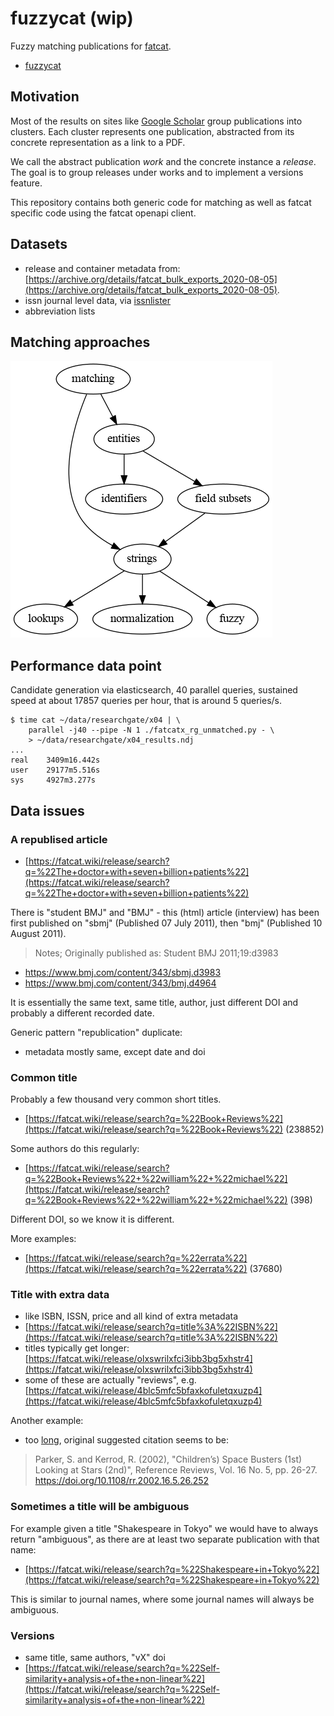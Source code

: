 # fuzzycat (wip)

Fuzzy matching publications for [fatcat](https://fatcat.wiki).

* [fuzzycat](https://pypi.org/project/fuzzycat/)

## Motivation

Most of the results on sites like [Google
Scholar](https://scholar.google.com/scholar?q=fuzzy+matching) group
publications into clusters. Each cluster represents one publication, abstracted
from its concrete representation as a link to a PDF.

We call the abstract publication *work* and the concrete instance a *release*.
The goal is to group releases under works and to implement a versions feature.

This repository contains both generic code for matching as well as fatcat
specific code using the fatcat openapi client.

## Datasets

* release and container metadata from: [https://archive.org/details/fatcat_bulk_exports_2020-08-05](https://archive.org/details/fatcat_bulk_exports_2020-08-05).
* issn journal level data, via [issnlister](https://github.com/miku/issnlister)
* abbreviation lists

## Matching approaches

![](static/approach.png)

## Performance data point

Candidate generation via elasticsearch, 40 parallel queries, sustained speed at
about 17857 queries per hour, that is around 5 queries/s.

```
$ time cat ~/data/researchgate/x04 | \
    parallel -j40 --pipe -N 1 ./fatcatx_rg_unmatched.py - \
    > ~/data/researchgate/x04_results.ndj
...
real    3409m16.442s
user    29177m5.516s
sys     4927m3.277s
```

## Data issues

### A republised article

* [https://fatcat.wiki/release/search?q=%22The+doctor+with+seven+billion+patients%22](https://fatcat.wiki/release/search?q=%22The+doctor+with+seven+billion+patients%22)

There is "student BMJ" and "BMJ" - this (html) article (interview) has been
first published on "sbmj" (Published 07 July 2011), then "bmj" (Published 10
August 2011).

> Notes; Originally published as: Student BMJ 2011;19:d3983

* https://www.bmj.com/content/343/sbmj.d3983
* https://www.bmj.com/content/343/bmj.d4964

It is essentially the same text, same title, author, just different DOI and
probably a different recorded date.

Generic pattern "republication" duplicate:

* metadata mostly same, except date and doi

### Common title

Probably a few thousand very common short titles.

* [https://fatcat.wiki/release/search?q=%22Book+Reviews%22](https://fatcat.wiki/release/search?q=%22Book+Reviews%22) (238852)

Some authors do this regularly:

* [https://fatcat.wiki/release/search?q=%22Book+Reviews%22+%22william%22+%22michael%22](https://fatcat.wiki/release/search?q=%22Book+Reviews%22+%22william%22+%22michael%22) (398)

Different DOI, so we know it is different.

More examples:

* [https://fatcat.wiki/release/search?q=%22errata%22](https://fatcat.wiki/release/search?q=%22errata%22) (37680)

### Title with extra data

* like ISBN, ISSN, price and all kind of extra metadata
* [https://fatcat.wiki/release/search?q=title%3A%22ISBN%22](https://fatcat.wiki/release/search?q=title%3A%22ISBN%22)
* titles typically get longer: [https://fatcat.wiki/release/olxswrilxfci3ibb3bg5xhstr4](https://fatcat.wiki/release/olxswrilxfci3ibb3bg5xhstr4)
* some of these are actually "reviews", e.g. [https://fatcat.wiki/release/4blc5mfc5bfaxkofuletqxuzp4](https://fatcat.wiki/release/4blc5mfc5bfaxkofuletqxuzp4)

Another example:

* too [long](https://fatcat.wiki/release/hewmq4afvnew7pwttvulzguubu), original suggested citation seems to be:

> Parker, S. and Kerrod, R. (2002), "Children’s) Space Busters (1st) Looking at Stars (2nd)", Reference Reviews, Vol. 16 No. 5, pp. 26-27. https://doi.org/10.1108/rr.2002.16.5.26.252

### Sometimes a title will be ambiguous

For example given a title "Shakespeare in Tokyo" we would have to always return "ambiguous", as there are at least two separate publication with that name:

* [https://fatcat.wiki/release/search?q=%22Shakespeare+in+Tokyo%22](https://fatcat.wiki/release/search?q=%22Shakespeare+in+Tokyo%22)

This is similar to journal names, where some journal names will always be ambiguous.

### Versions

* same title, same authors, "vX" doi
* [https://fatcat.wiki/release/search?q=%22Self-similarity+analysis+of+the+non-linear%22](https://fatcat.wiki/release/search?q=%22Self-similarity+analysis+of+the+non-linear%22)
